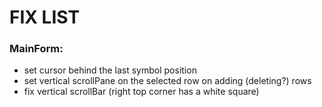 # FIX LIST

### MainForm:
- set cursor behind the last symbol position
- set vertical scrollPane on the selected row on adding (deleting?) rows
- fix vertical scrollBar (right top corner has a white square)
